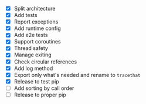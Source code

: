 - [x] Split architecture
- [x] Add tests
- [x] Report exceptions
- [x] Add runtime config
- [x] Add e2e tests
- [x] Support coroutines
- [x] Thread safety
- [x] Manage exiting
- [x] Check circular references
- [x] Add log method
- [x] Export only what's needed and rename to `tracethat`
- [x] Release to test pip
- [ ] Add sorting by call order
- [ ] Release to proper pip
